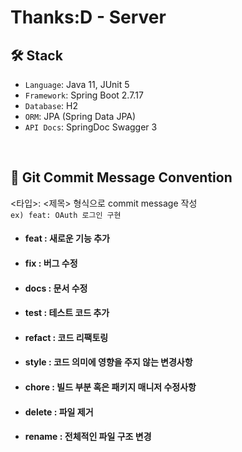 # Thanks:D - Server

## 🛠️ Stack
- `Language`: Java 11, JUnit 5
- `Framework`: Spring Boot 2.7.17
- `Database`: H2
- `ORM`: JPA (Spring Data JPA)
- `API Docs`: SpringDoc Swagger 3

<br>

## 📕 Git Commit Message Convention
<타입>: <제목> 형식으로 commit message 작성
<br>
`ex) feat: OAuth 로그인 구현`
- #### feat : 새로운 기능 추가
- #### fix : 버그 수정
- #### docs : 문서 수정
- #### test : 테스트 코드 추가
- #### refact : 코드 리팩토링
- #### style : 코드 의미에 영향을 주지 않는 변경사항
- #### chore : 빌드 부분 혹은 패키지 매니저 수정사항
- #### delete : 파일 제거
- #### rename : 전체적인 파일 구조 변경 

